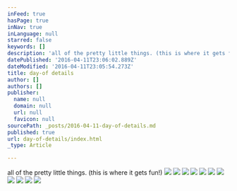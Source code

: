 ```yaml
---
inFeed: true
hasPage: true
inNav: true
inLanguage: null
starred: false
keywords: []
description: 'all of the pretty little things. (this is where it gets fun!)'
datePublished: '2016-04-11T23:06:02.889Z'
dateModified: '2016-04-11T23:05:54.273Z'
title: day-of details
author: []
authors: []
publisher:
  name: null
  domain: null
  url: null
  favicon: null
sourcePath: _posts/2016-04-11-day-of-details.md
published: true
url: day-of-details/index.html
_type: Article

---
```

all of the pretty little things. (this is where it gets fun!)
![](https://the-grid-user-content.s3-us-west-2.amazonaws.com/7d7c90a2-e649-4a48-871d-58cc0b3aa09a.jpg)
![](https://the-grid-user-content.s3-us-west-2.amazonaws.com/57ab2437-3936-42e7-a814-be3cb64ef576.jpg)
![](https://the-grid-user-content.s3-us-west-2.amazonaws.com/5623be9a-11a8-4e37-b2fa-a1606601f6c8.jpg)
![](https://the-grid-user-content.s3-us-west-2.amazonaws.com/76f68f1e-2d9f-47e4-a063-266a11e17809.jpg)
![](https://the-grid-user-content.s3-us-west-2.amazonaws.com/f50ee360-d254-4e15-8476-3611a0302add.jpg)
![](https://the-grid-user-content.s3-us-west-2.amazonaws.com/5d6c59e0-6945-442e-8db9-e885f0fb65cf.jpg)
![](https://the-grid-user-content.s3-us-west-2.amazonaws.com/523573f4-b7af-477d-af14-aedb9a23d4ff.jpg)
![](https://the-grid-user-content.s3-us-west-2.amazonaws.com/099b5017-5915-4b8e-bd9e-ae44bdce4248.jpg)
![](https://the-grid-user-content.s3-us-west-2.amazonaws.com/83c00c2c-9f06-4cb9-8f7c-0dd1b616678e.jpg)
![](https://the-grid-user-content.s3-us-west-2.amazonaws.com/7058cb78-1c09-41c1-9ac9-51656d648805.jpg)
![](https://the-grid-user-content.s3-us-west-2.amazonaws.com/266e4f20-414e-4a3d-98ba-3e067ca0ce86.jpg)